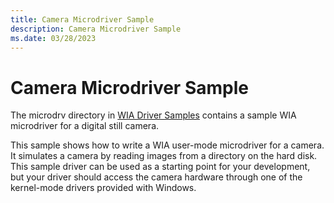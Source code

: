 ```yaml
---
title: Camera Microdriver Sample
description: Camera Microdriver Sample
ms.date: 03/28/2023
---
```


# Camera Microdriver Sample

The microdrv directory in [WIA Driver Samples](/samples/microsoft/windows-driver-samples/windows-image-acquisition-wia-driver-samples) contains a sample WIA microdriver for a digital still camera.

This sample shows how to write a WIA user-mode microdriver for a camera. It simulates a camera by reading images from a directory on the hard disk. This sample driver can be used as a starting point for your development, but your driver should access the camera hardware through one of the kernel-mode drivers provided with Windows.

